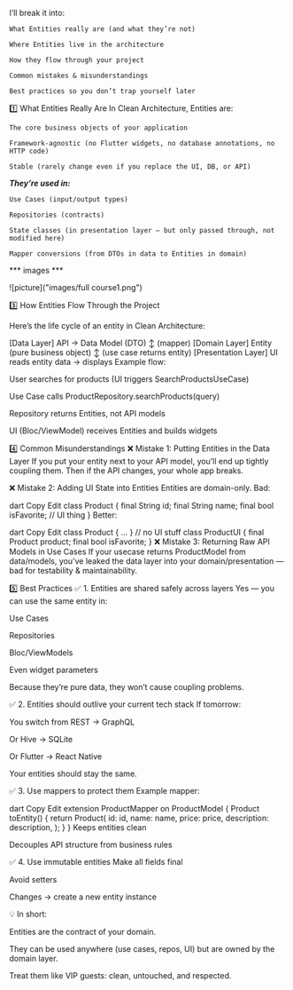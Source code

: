 I’ll break it into:
```
What Entities really are (and what they’re not)

Where Entities live in the architecture

How they flow through your project

Common mistakes & misunderstandings

Best practices so you don’t trap yourself later

```

1️⃣ What Entities Really Are
In Clean Architecture, Entities are:

```
The core business objects of your application

Framework-agnostic (no Flutter widgets, no database annotations, no HTTP code)

Stable (rarely change even if you replace the UI, DB, or API)

```


***They’re used in:***

```
Use Cases (input/output types)

Repositories (contracts)

State classes (in presentation layer — but only passed through, not modified here)

Mapper conversions (from DTOs in data to Entities in domain)

```
*** images ***

![picture]("images/full course1.png")




3️⃣ How Entities Flow Through the Project

Here’s the life cycle of an entity in Clean Architecture:

[Data Layer]
API → Data Model (DTO) 
     ↕ (mapper)
[Domain Layer]
Entity (pure business object)
     ↕ (use case returns entity)
[Presentation Layer]
UI reads entity data → displays
Example flow:

User searches for products (UI triggers SearchProductsUseCase)

Use Case calls ProductRepository.searchProducts(query)

Repository returns Entities, not API models

UI (Bloc/ViewModel) receives Entities and builds widgets

4️⃣ Common Misunderstandings
❌ Mistake 1: Putting Entities in the Data Layer
If you put your entity next to your API model, you’ll end up tightly coupling them.
Then if the API changes, your whole app breaks.

❌ Mistake 2: Adding UI State into Entities
Entities are domain-only.
Bad:

dart
Copy
Edit
class Product {
  final String id;
  final String name;
  final bool isFavorite; // UI thing
}
Better:

dart
Copy
Edit
class Product { ... } // no UI stuff
class ProductUI {
  final Product product;
  final bool isFavorite;
}
❌ Mistake 3: Returning Raw API Models in Use Cases
If your usecase returns ProductModel from data/models,
you’ve leaked the data layer into your domain/presentation — bad for testability & maintainability.

5️⃣ Best Practices
✅ 1. Entities are shared safely across layers
Yes — you can use the same entity in:

Use Cases

Repositories

Bloc/ViewModels

Even widget parameters

Because they’re pure data, they won’t cause coupling problems.

✅ 2. Entities should outlive your current tech stack
If tomorrow:

You switch from REST → GraphQL

Or Hive → SQLite

Or Flutter → React Native

Your entities should stay the same.

✅ 3. Use mappers to protect them
Example mapper:

dart
Copy
Edit
extension ProductMapper on ProductModel {
  Product toEntity() {
    return Product(
      id: id,
      name: name,
      price: price,
      description: description,
    );
  }
}
Keeps entities clean

Decouples API structure from business rules

✅ 4. Use immutable entities
Make all fields final

Avoid setters

Changes → create a new entity instance

💡 In short:

Entities are the contract of your domain.

They can be used anywhere (use cases, repos, UI) but are owned by the domain layer.

Treat them like VIP guests: clean, untouched, and respected.

